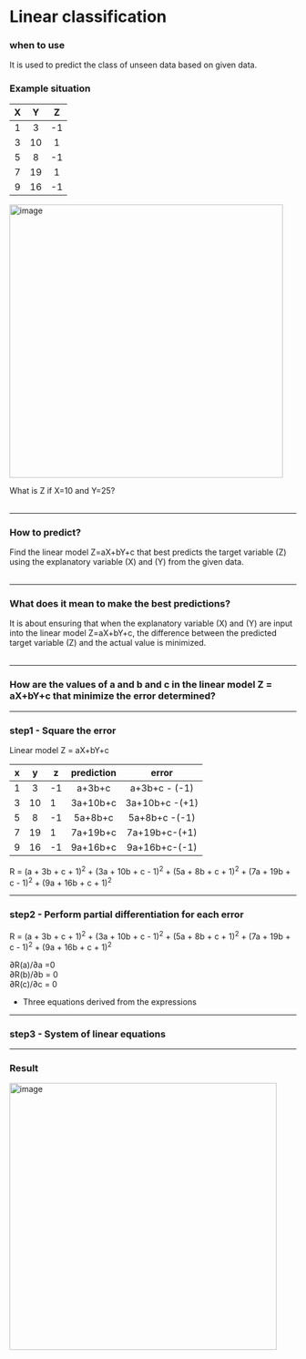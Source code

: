 # Linear classification

### when to use
It is used to predict the class of unseen data based on given data.
 
### Example situation
|  X  |  Y  |  Z  |
|:---:|:---:|:---:|
|  1  |  3  |  -1  |
|  3  | 10  |  1  |
|  5  |  8  |  -1 |
|  7  | 19  |  1  |
|  9  | 16  |  -1  |

<img width="480" alt="image" src="https://github.com/user-attachments/assets/aa42bb7f-70e5-4994-a2f4-274bac969883">




What is Z if X=10 and Y=25? 
<br></br>
                    
****
### How to predict?
Find the linear model 
Z=aX+bY+c that best predicts the target variable (Z) using the explanatory variable (X) and (Y) from the given data.
<br></br>

---

### What does it mean to make the best predictions?

It is about ensuring that when the explanatory variable (X) and (Y) are input into the linear model 
Z=aX+bY+c, the difference between the predicted target variable (Z) and the actual value is minimized.
<br></br>

---
### How are the values of a and b and c in the linear model Z = aX+bY+c that minimize the error determined?
---
### step1 - Square the error

Linear model Z = aX+bY+c

|  x  |  y  | z | prediction | error |
|:---:|:---:|---|:----------:|:-----:|
|  1  |  3  | -1 |     a+3b+c      |   a+3b+c - (-1)   |
|  3  | 10 | 1|     3a+10b+c    |  3a+10b+c -(+1)   |
|  5  | 8   | -1 |   5a+8b+c     |  5a+8b+c -(-1)   |
| 7   |19   |1 |    7a+19b+c    |  7a+19b+c-(+1)   |
|9    |16   |-1 |    9a+16b+c     |   9a+16b+c-(-1)   |


R = (a + 3b + c + 1)<sup>2</sup> + (3a + 10b + c - 1)<sup>2</sup> + (5a + 8b + c + 1)<sup>2</sup> + (7a + 19b + c - 1)<sup>2</sup> + (9a + 16b + c + 1)<sup>2</sup>



---
### step2 - Perform partial differentiation for each error

R = (a + 3b + c + 1)<sup>2</sup> + (3a + 10b + c - 1)<sup>2</sup> + (5a + 8b + c + 1)<sup>2</sup> + (7a + 19b + c - 1)<sup>2</sup> + (9a + 16b + c + 1)<sup>2</sup>

∂R(a)/∂a =0   
∂R(b)/∂b = 0  
∂R(c)/∂c = 0  

- Three equations derived from the expressions

---
### step3 - System of linear equations


---
### Result
<img width="469" alt="image" src="https://github.com/user-attachments/assets/c94880e3-ac8a-4e3e-a1ea-633d386936e2">


